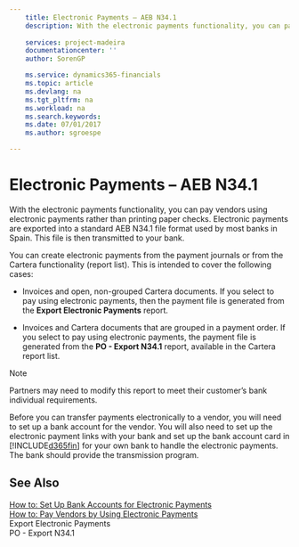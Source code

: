 ```yaml
---
    title: Electronic Payments – AEB N34.1 
    description: With the electronic payments functionality, you can pay vendors using electronic payments rather than printing paper checks. Electronic payments are exported into a standard AEB N34.1 file format used by most banks in Spain. This file is then transmitted to your bank.
    
    services: project-madeira 
    documentationcenter: ''
    author: SorenGP

    ms.service: dynamics365-financials
    ms.topic: article
    ms.devlang: na
    ms.tgt_pltfrm: na
    ms.workload: na
    ms.search.keywords:
    ms.date: 07/01/2017
    ms.author: sgroespe

---
```

# Electronic Payments – AEB N34.1
With the electronic payments functionality, you can pay vendors using electronic payments rather than printing paper checks. Electronic payments are exported into a standard AEB N34.1 file format used by most banks in Spain. This file is then transmitted to your bank.  
  
 You can create electronic payments from the payment journals or from the Cartera functionality (report list). This is intended to cover the following cases:  
  
-   Invoices and open, non-grouped Cartera documents. If you select to pay using electronic payments, then the payment file is generated from the **Export Electronic Payments** report.  
  
-   Invoices and Cartera documents that are grouped in a payment order. If you select to pay using electronic payments, the payment file is generated from the **PO - Export N34.1** report, available in the Cartera report list.  
  
> [!NOTE]  
>  Partners may need to modify this report to meet their customer’s bank individual requirements.  
  
 Before you can transfer payments electronically to a vendor, you will need to set up a bank account for the vendor. You will also need to set up the electronic payment links with your bank and set up the bank account card in [!INCLUDE[d365fin](../../includes/d365fin_md.md)] for your own bank to handle the electronic payments. The bank should provide the transmission program.  
  
## See Also  
 [How to: Set Up Bank Accounts for Electronic Payments](how-to-set-up-bank-accounts-for-electronic-payments.md)   
 [How to: Pay Vendors by Using Electronic Payments](how-to-pay-vendors-by-using-electronic-payments.md)   
 Export Electronic Payments   
 PO - Export N34.1